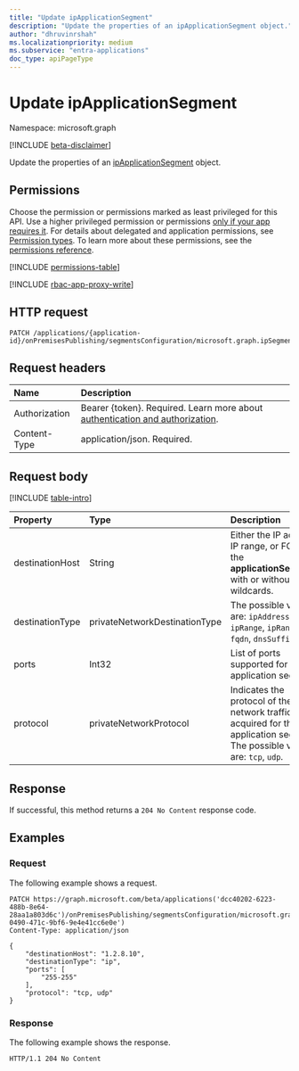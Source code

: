 ```yaml
---
title: "Update ipApplicationSegment"
description: "Update the properties of an ipApplicationSegment object."
author: "dhruvinrshah"
ms.localizationpriority: medium
ms.subservice: "entra-applications"
doc_type: apiPageType
---
```


# Update ipApplicationSegment

Namespace: microsoft.graph

[!INCLUDE [beta-disclaimer](../../includes/beta-disclaimer.md)]

Update the properties of an [ipApplicationSegment](../resources/ipapplicationsegment.md) object.

## Permissions

Choose the permission or permissions marked as least privileged for this API. Use a higher privileged permission or permissions [only if your app requires it](/graph/permissions-overview#best-practices-for-using-microsoft-graph-permissions). For details about delegated and application permissions, see [Permission types](/graph/permissions-overview#permission-types). To learn more about these permissions, see the [permissions reference](/graph/permissions-reference).

<!-- {
  "blockType": "permissions",
  "name": "ipapplicationsegment-update-permissions"
}
-->
[!INCLUDE [permissions-table](../includes/permissions/ipapplicationsegment-update-permissions.md)]

[!INCLUDE [rbac-app-proxy-write](../includes/rbac-for-apis/rbac-app-proxy-write.md)]

## HTTP request

<!-- {
  "blockType": "ignored"
}
-->
``` http
PATCH /applications/{application-id}/onPremisesPublishing/segmentsConfiguration/microsoft.graph.ipSegmentConfiguration/applicationSegments/{ipApplicationSegmentID}
```

## Request headers

|Name|Description|
|:---|:---|
|Authorization|Bearer {token}. Required. Learn more about [authentication and authorization](/graph/auth/auth-concepts).|
|Content-Type|application/json. Required.|

## Request body

[!INCLUDE [table-intro](../../includes/update-property-table-intro.md)]

|Property|Type|Description|
|:---|:---|:---|
|destinationHost|String|Either the IP address, IP range, or FQDN of the **applicationSegment**, with or without wildcards. |
|destinationType|privateNetworkDestinationType|The possible values are: `ipAddress`, `ipRange`, `ipRangeCidr`, `fqdn`, `dnsSuffix`. |
|ports|Int32|List of ports supported for the application segment. |
|protocol|privateNetworkProtocol|Indicates the protocol of the network traffic acquired for the application segment. The possible values are: `tcp`, `udp`. |

## Response

If successful, this method returns a `204 No Content` response code.

## Examples

### Request

The following example shows a request.
<!-- {
  "blockType": "request",
  "name": "update_ipapplicationsegment"
}
-->
``` http
PATCH https://graph.microsoft.com/beta/applications('dcc40202-6223-488b-8e64-28aa1a803d6c')/onPremisesPublishing/segmentsConfiguration/microsoft.graph.IpSegmentConfiguration/ApplicationSegments('bcfcfb39-0490-471c-9bf6-9e4e41cc6e0e')
Content-Type: application/json

{
    "destinationHost": "1.2.8.10",
    "destinationType": "ip",
    "ports": [
        "255-255"
    ],
    "protocol": "tcp, udp"
}
```


### Response

The following example shows the response.
<!-- {
  "blockType": "response",
  "truncated": true
}
-->
``` http
HTTP/1.1 204 No Content
```

